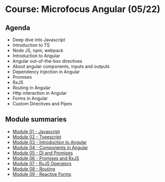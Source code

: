 # Course: Microfocus Angular (05/22)

## Agenda

* Deep dive into Javascript
* Introduction to TS
* Node JS, npm, webpack
* Introduction to Angular
* Angular out-of-the-box directives
* About angular components, inputs and outputs
* Dependency Injection in Angular
* Promises
* RxJS
* Routing in Angular
* Http interaction in Angular
* Forms in Angular
* Custom Directives and Pipes


## Module summaries
* [Module 01 - Javascript](Module%2001/README.md)
* [Module 02 - Typescript](Module%2002/README.md)
* [Module 03 - Introduction to Angular](Module%2003/README.md)
* [Module 04 - Components in Angular](Module%2004/README.md)
* [Module 05 - DI and Promises](Module%2005/README.md)
* [Module 06 - Promises and RxJS](Module%2006/README.md)
* [Module 07 - RxJS Operators](Module%2007/README.md)
* [Module 08 - Routing](Module%2008/README.md)
* [Module 09 - Reactive Forms](Module%2009/README.md)